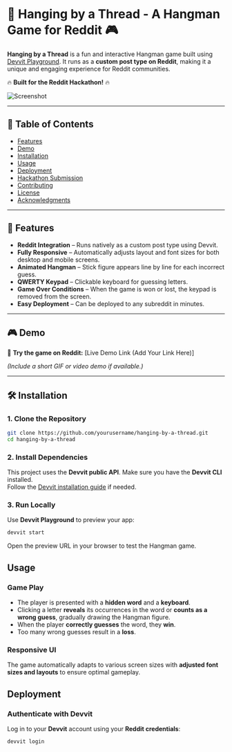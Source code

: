 # 🎩 Hanging by a Thread - A Hangman Game for Reddit 🎮

**Hanging by a Thread** is a fun and interactive Hangman game built using [Devvit Playground](https://devvit.gg/docs). It runs as a **custom post type on Reddit**, making it a unique and engaging experience for Reddit communities.

🔥 **Built for the Reddit Hackathon!** 🔥

![Screenshot](https://via.placeholder.com/600x300?text=Hanging+by+a+Thread+Screenshot)

---

## 📌 Table of Contents

- [Features](#features)
- [Demo](#demo)
- [Installation](#installation)
- [Usage](#usage)
- [Deployment](#deployment)
- [Hackathon Submission](#hackathon-submission)
- [Contributing](#contributing)
- [License](#license)
- [Acknowledgments](#acknowledgments)

---

## 🚀 Features

- **Reddit Integration** – Runs natively as a custom post type using Devvit.
- **Fully Responsive** – Automatically adjusts layout and font sizes for both desktop and mobile screens.
- **Animated Hangman** – Stick figure appears line by line for each incorrect guess.
- **QWERTY Keypad** – Clickable keyboard for guessing letters.
- **Game Over Conditions** – When the game is won or lost, the keypad is removed from the screen.
- **Easy Deployment** – Can be deployed to any subreddit in minutes.

---

## 🎮 Demo

🚀 **Try the game on Reddit:** [Live Demo Link (Add Your Link Here)]

*(Include a short GIF or video demo if available.)*

---

## 🛠 Installation

### 1. Clone the Repository

```bash
git clone https://github.com/yourusername/hanging-by-a-thread.git
cd hanging-by-a-thread
```


### 2. Install Dependencies

This project uses the **Devvit public API**. Make sure you have the **Devvit CLI** installed.  
Follow the [Devvit installation guide](https://docs.devvit.io/) if needed.

### 3. Run Locally

Use **Devvit Playground** to preview your app:

```bash
devvit start
```
Open the preview URL in your browser to test the Hangman game.

## Usage

### Game Play
- The player is presented with a **hidden word** and a **keyboard**.
- Clicking a letter **reveals** its occurrences in the word or **counts as a wrong guess**, gradually drawing the Hangman figure.
- When the player **correctly guesses** the word, they **win**.
- Too many wrong guesses result in a **loss**.

### Responsive UI
The game automatically adapts to various screen sizes with **adjusted font sizes and layouts** to ensure optimal gameplay.

## Deployment

### Authenticate with Devvit

Log in to your **Devvit** account using your **Reddit credentials**:

```bash
devvit login
```
